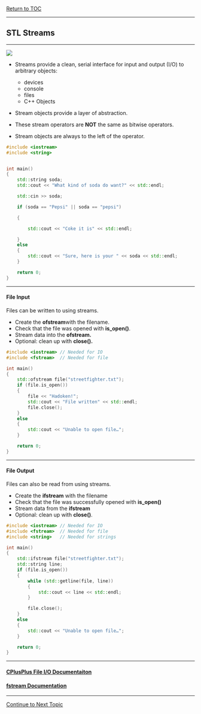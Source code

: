 <a href="https://github.com/CyberTrainingUSAF/10-Archive/blob/master/IQT-CPP_Programming/00-Table-of-Contents.md" > Return to TOC </a>

---

## STL Streams

---

![](/IQT-CPP_Programming/assets/Ghostbusters-dont-cross-the-streams.gif)

* Streams provide a clean, serial interface for input and output \(I/O\) to arbitrary objects:

  * devices
  * console
  * files
  * C++ Objects

* Stream objects provide a layer of abstraction.

* These stream operators are **NOT** the same as bitwise operators.

* Stream objects are always to the left of the operator.

```cpp
#include <iostream>
#include <string>


int main()
{
    std::string soda;
    std::cout << "What kind of soda do want?" << std::endl;

    std::cin >> soda;

    if (soda == "Pepsi" || soda == "pepsi")

    {

        std::cout << "Coke it is" << std::endl;

    }
    else
    {
        std::cout << "Sure, here is your " << soda << std::endl;
    }

    return 0;
}
```

---

#### File Input

Files can be written to using streams.

* Create the **ofstream**with the filename.
* Check that the file was opened with **is\_open\(\)**.
* Stream data into the **ofstream.**
* Optional: clean up with **close\(\).**

```cpp
#include <iostream> // Needed for IO
#include <fstream>  // Needed for file

int main()
{
    std::ofstream file("streetfighter.txt");
    if (file.is_open())
    {
        file << "Hadoken!";
        std::cout << "File written" << std::endl;
        file.close();
    }
    else
    {
        std::cout << "Unable to open file…";
    }

    return 0;
}
```

---

#### File Output

Files can also be read from using streams.

* Create the **ifstream** with the filename
* Check that the file was successfully opened with **is\_open\(\)**
* Stream data from the **ifstream**
* Optional: clean up with **close\(\)**.

```cpp
#include <iostream> // Needed for IO
#include <fstream>  // Needed for file
#include <string>   // Needed for strings

int main()
{
    std::ifstream file("streetfighter.txt");
    std::string line;
    if (file.is_open())
    {
        while (std::getline(file, line))
        {
            std::cout << line << std::endl;
        }

        file.close();
    }
    else
    {
        std::cout << "Unable to open file…";
    }

    return 0;
}
```

---

#### [CPlusPlus File I/O Documentaiton](http://www.cplusplus.com/doc/tutorial/files/)

#### [fstream Documentation](http://www.cplusplus.com/reference/fstream/fstream/)

---

<a href="https://github.com/CyberTrainingUSAF/10-Archive/blob/master/IQT-CPP_Programming/ch02_Cpp_STL/2.09_stl-iterators.md" > Continue to Next Topic </a>


